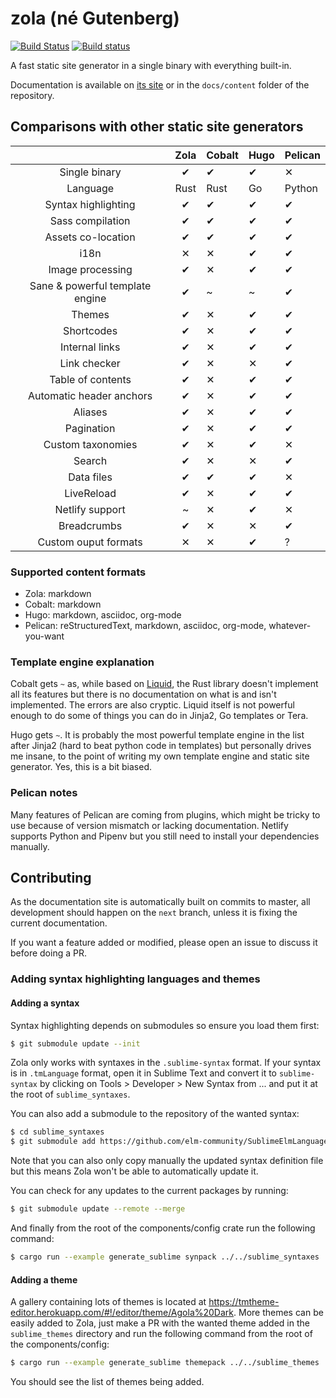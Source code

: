 # zola (né Gutenberg)
[![Build Status](https://travis-ci.com/getzola/zola.svg?branch=master)](https://travis-ci.com/getzola/zola)
[![Build status](https://ci.appveyor.com/api/projects/status/i0ufvx2sdm2cmawo/branch/master?svg=true)](https://ci.appveyor.com/project/Keats/zola/branch/master)

A fast static site generator in a single binary with everything built-in.

Documentation is available on [its site](https://www.getzola.org/documentation/getting-started/installation/) or
in the `docs/content` folder of the repository.

## Comparisons with other static site generators

|                                 |    Zola   | Cobalt | Hugo | Pelican |
|:-------------------------------:|:---------:|--------|------|---------|
| Single binary                   |     ✔     |    ✔   |   ✔  |    ✕    |
| Language                        |    Rust   |  Rust  |  Go  |  Python |
| Syntax highlighting             |     ✔     |    ✔   |   ✔  |    ✔    |
| Sass compilation                |     ✔     |    ✔   |   ✔  |    ✔    |
| Assets co-location              |     ✔     |    ✔   |   ✔  |    ✔    |
| i18n                            |     ✕     |    ✕   |   ✔  |    ✔    |
| Image processing                |     ✔     |    ✕   |   ✔  |    ✔    |
| Sane & powerful template engine |     ✔     |    ~   |   ~  |    ✔    |
| Themes                          |     ✔     |    ✕   |   ✔  |    ✔    |
| Shortcodes                      |     ✔     |    ✕   |   ✔  |    ✔    |
| Internal links                  |     ✔     |    ✕   |   ✔  |    ✔    |
| Link checker                    |     ✔     |    ✕   |   ✕  |    ✔    |
| Table of contents               |     ✔     |    ✕   |   ✔  |    ✔    |
| Automatic header anchors        |     ✔     |    ✕   |   ✔  |    ✔    |
| Aliases                         |     ✔     |    ✕   |   ✔  |    ✔    |
| Pagination                      |     ✔     |    ✕   |   ✔  |    ✔    |
| Custom taxonomies               |     ✔     |    ✕   |   ✔  |    ✕    |
| Search                          |     ✔     |    ✕   |   ✕  |    ✔    |
| Data files                      |     ✔     |    ✔   |   ✔  |    ✕    |
| LiveReload                      |     ✔     |    ✕   |   ✔  |    ✔    |
| Netlify support                 |     ~     |    ✕   |   ✔  |    ✕    |
| Breadcrumbs                     |     ✔     |    ✕   |   ✕  |    ✔    |
| Custom ouput formats            |     ✕     |    ✕   |   ✔  |    ?    |


### Supported content formats

- Zola: markdown
- Cobalt: markdown
- Hugo: markdown, asciidoc, org-mode
- Pelican: reStructuredText, markdown, asciidoc, org-mode, whatever-you-want

### Template engine explanation

Cobalt gets `~` as, while based on [Liquid](https://shopify.github.io/liquid/), the Rust library doesn't implement all its features but there is no documentation on what is and isn't implemented. The errors are also cryptic. Liquid itself is not powerful enough to do some of things you can do in Jinja2, Go templates or Tera.

Hugo gets `~`. It is probably the most powerful template engine in the list after Jinja2 (hard to beat python code in templates) but personally drives me insane, to the point of writing my own template engine and static site generator. Yes, this is a bit biased.

### Pelican notes
Many features of Pelican are coming from plugins, which might be tricky
to use because of version mismatch or lacking documentation. Netlify supports Python
and Pipenv but you still need to install your dependencies manually.

## Contributing
As the documentation site is automatically built on commits to master, all development
should happen on the `next` branch, unless it is fixing the current documentation.

If you want a feature added or modified, please open an issue to discuss it before doing a PR.

### Adding syntax highlighting languages and themes

#### Adding a syntax
Syntax highlighting depends on submodules so ensure you load them first:

```bash
$ git submodule update --init
```

Zola only works with syntaxes in the `.sublime-syntax` format. If your syntax
is in `.tmLanguage` format, open it in Sublime Text and convert it to `sublime-syntax` by clicking on
Tools > Developer > New Syntax from ... and put it at the root of `sublime_syntaxes`.

You can also add a submodule to the repository of the wanted syntax:

```bash
$ cd sublime_syntaxes
$ git submodule add https://github.com/elm-community/SublimeElmLanguageSupport
```

Note that you can also only copy manually the updated syntax definition file but this means
Zola won't be able to automatically update it.

You can check for any updates to the current packages by running:

```bash
$ git submodule update --remote --merge
```

And finally from the root of the components/config crate run the following command:

```bash
$ cargo run --example generate_sublime synpack ../../sublime_syntaxes ../../sublime_syntaxes/newlines.packdump
```

#### Adding a theme
A gallery containing lots of themes is located at https://tmtheme-editor.herokuapp.com/#!/editor/theme/Agola%20Dark.
More themes can be easily added to Zola, just make a PR with the wanted theme added in the `sublime_themes` directory
and run the following command from the root of the components/config:

```bash
$ cargo run --example generate_sublime themepack ../../sublime_themes ../../sublime_themes/all.themedump
```

You should see the list of themes being added.
